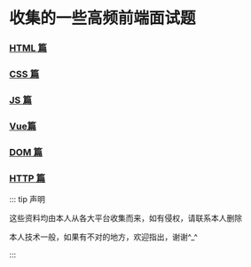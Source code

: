 # 收集的一些高频前端面试题

### [HTML 篇](/interview/html)

### [CSS 篇](/interview/css)

### [JS 篇](/interview/javascript)

### [Vue篇](/interview/vue)

### [DOM 篇](/interview/dom)

### [HTTP 篇](/interview/http)



::: tip 声明

这些资料均由本人从各大平台收集而来，如有侵权，请联系本人删除

本人技术一般，如果有不对的地方，欢迎指出，谢谢^_^

:::
